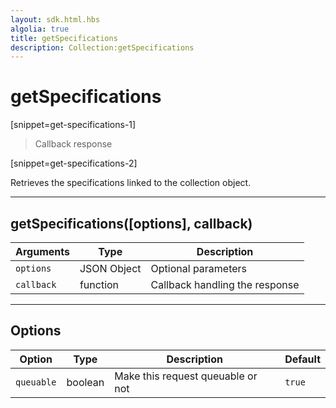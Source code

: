 ```yaml
---
layout: sdk.html.hbs
algolia: true
title: getSpecifications
description: Collection:getSpecifications
---
```

  

# getSpecifications

[snippet=get-specifications-1]
> Callback response

[snippet=get-specifications-2]

Retrieves the specifications linked to the collection object.

---

## getSpecifications([options], callback)

| Arguments | Type | Description |
|---------------|---------|----------------------------------------|
| ``options`` | JSON Object | Optional parameters |
| ``callback`` | function | Callback handling the response |

---

## Options

| Option | Type | Description | Default |
|---------------|---------|----------------------------------------|---------|
| ``queuable`` | boolean | Make this request queuable or not  | ``true`` |

